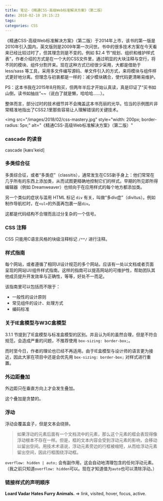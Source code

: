 ```yaml
---
title: 笔记-《精通CSS-高级Web标准解决方案》（第二版）
date: 2018-02-10 19:15:23
tags:
categories: CSS
---
```


《精通CSS-高级Web标准解决方案》（第二版）于2014年上市，该书的第一版是2010年引入国内，英文版则是2009年第一次问世。书中的很多技术方案在今天看来已经比较过时了，但其理念则是不变的。例如 $2.4 节“规划、组织和维护样式表”，作者介绍的方式是在一个大的CSS文件里，通过明显的大块注释与空行，将不同的模块、组件分割开来。现在这种方式已经很少采用，大都是借助于 less/sass 等工具，采用多文件编写源码、单文件引入的方式，来将模块与组件样式更好地分离。但理念与初衷都是一样的：减少模块耦合，使代码更清晰易维护。

PS：这本书我在2015年8月购买，但两年半后才开始认真读，真是印证了“买书如山倒，读书如抽丝”~~（说白了就是懒，哈哈哈……）。

整体而言，部分过时的技术细节并不会掩盖这本书亮丽的光华。恰当的示例图片非常精准地指出了CSS2.1里那些容易让人理解错误的关键技术。

<img src="/images/2018/02/css-mastery.jpg"
  style="width: 200px; border-radius: 5px;"
  alt="《精通CSS-高级Web标准解决方案》（第二版）"
>

<!-- more -->

### cascade 的读音

cascade [kæs'keid]

### 多类综合征

多类综合征，或者“多类症”（classitis），通常发生在CSS新手身上：他们常常在几乎所有的东西上添加类，从而试图更精确地控制它们的样式。早期的所见即所得编辑器（例如 Dreamweaver）也倾向于在应用样式的每个地方都添加类。

另一个类似的症状与滥用 HTML 标记 `div` 有关，叫做“多div症”（divitus）。例如制作导航栏时，在`<ul>`的外面再包裹一层`div`。

这都是代码结构不合理而且过分复杂的一个信号。

### CSS 注释

CSS 只能用C语言风格的块级注释标记 `/**/` 进行注释。

### 样式指南

每个网站，或者遵循了相同UI设计规范的多个网站，应该有一处以文档或者页面呈现的网站UI/组件样式指南。这样的指南可以提高网站的可维护性，帮助团队其他成员提升开发效率与正确性，等等，好处不一而足。

该指南里可以包括而不限于：

+ 一般性的设计原则
+ 常见组件的设计、处理方式
+ 编码标准

### 关于IE盒模型与W3C盒模型

3.1.1 节提到了IE盒模型与标准盒模型的区别。并且认为IE的虽然合理，但是不符合规范，会造成严重的问题，不推荐使用 `box-sizing: border-box;`。

而时至今日，作者的理论也已经不再适用。由于IE盒模型与设计师的语言更为接近，因此大家在项目中还是会优先用 `box-sizing: border-box;` 对样式进行重置。

### 外边距叠加

外边距只在垂直方向上才会发生叠加。

这个叠加是贪婪的。

### 浮动

浮动会覆盖盒子，但是文本会绕排。

> 如果浮动的元素后面有一个文档流中的元素，那么这个元素的框会表现得像浮动根本不存在一样。但是，框的文本内容会受到浮动元素的影响，会移动以留出空间。用技术术语说，浮动元素旁边的行框被缩短，从而给浮动元素留出空间，因此行框围绕浮动框。

`overflow: hidden | auto;` 会有副作用，这会自动地清理包含的任何浮动元素。（我之前只知道`overflow: hidden`可以。现在才知道值为`auto`也可以清除浮动。）

### 链接样式的声明顺序

**Loard Vadar Hates Furry Animals.** => link, visited, hover, focus, active.


